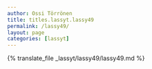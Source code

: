 ```yaml
---
author: Ossi Törrönen
title: titles.lassyt.lassy49
permalink: /lassy49/
layout: page
categories: [lassyt]
---
```

{% translate_file _lassyt/lassy49/lassy49.md %}